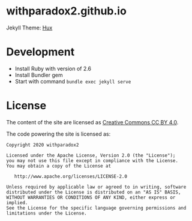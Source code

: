 # withparadox2.github.io

Jekyll Theme: [Hux](https://github.com/Huxpro/huxpro.github.io)

# Development

- Install Ruby with version of 2.6
- Install Bundler gem
- Start with command `bundle exec jekyll serve`

# License

The content of the site are licensed as [Creative Commons CC BY 4.0](https://creativecommons.org/licenses/by/4.0/legalcode).

The code powering the site is licensed as:

    Copyright 2020 withparadox2

    Licensed under the Apache License, Version 2.0 (the "License");
    you may not use this file except in compliance with the License.
    You may obtain a copy of the License at

       http://www.apache.org/licenses/LICENSE-2.0

    Unless required by applicable law or agreed to in writing, software
    distributed under the License is distributed on an "AS IS" BASIS,
    WITHOUT WARRANTIES OR CONDITIONS OF ANY KIND, either express or implied.
    See the License for the specific language governing permissions and
    limitations under the License.
